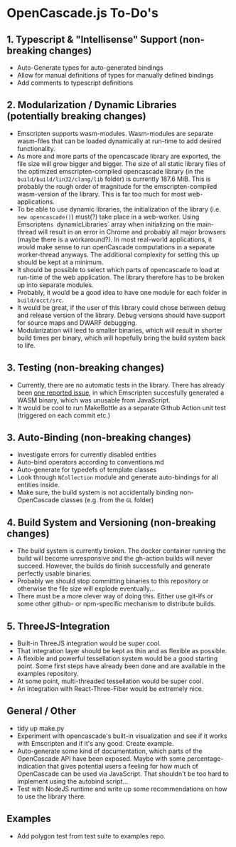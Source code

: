 # OpenCascade.js To-Do's

## 1. Typescript & "Intellisense" Support (non-breaking changes)

* Auto-Generate types for auto-generated bindings
* Allow for manual definitions of types for manually defined bindings
* Add comments to typescript definitions

## 2. Modularization / Dynamic Libraries (potentially breaking changes)

* Emscripten supports wasm-modules. Wasm-modules are separate wasm-files that can be loaded dynamically at run-time to add desired functionality.
* As more and more parts of the opencascade library are exported, the file size will grow bigger and bigger. The size of all static library files of the optimized emscripten-compiled opencascade library (in the `build/build/lin32/clang/lib` folder) is currently 187.6 MiB. This is probably the rough order of magnitude for the emscripten-compiled wasm-version of the library. This is far too much for most web-applications.
* To be able to use dynamic libraries, the initialization of the library (i.e. `new opencascade()`) must(?) take place in a web-worker. Using Emscripten`s `dynamicLibraries` array when initializing on the main-thread will result in an error in Chrome and probably all major browsers (maybe there is a workaround?). In most real-world applications, it would make sense to run openCascade computations in a separate worker-thread anyways. The additional complexity for setting this up should be kept at a minimum.
* It should be possible to select which parts of opencascade to load at run-time of the web application. The library therefore has to be broken up into separate modules.
* Probably, it would be a good idea to have one module for each folder in `build/occt/src`.
* It would be great, if the user of this library could chose between debug and release version of the library. Debug versions should have support for source maps and DWARF debugging.
* Modularization will leed to smaller binaries, which will result in shorter build times per binary, which will hopefully bring the build system back to life.

## 3. Testing (non-breaking changes)

* Currently, there are no automatic tests in the library. There has already been [one reported issue](https://github.com/donalffons/opencascade.js/issues/11), in which Emscripten succesfully generated a WASM binary, which was unusable from JavaScript.
* It would be cool to run MakeBottle as a separate Github Action unit test (triggered on each commit etc.)

## 3. Auto-Binding (non-breaking changes)

* Investigate errors for currently disabled entities
* Auto-bind operators according to conventions.md
* Auto-generate for typedefs of template classes
* Look through `NCollection` module and generate auto-bindings for all entities inside.
* Make sure, the build system is not accidentally binding non-OpenCascade classes (e.g. from the `GL` folder)

## 4. Build System and Versioning (non-breaking changes)

* The build system is currently broken. The docker container running the build will become unresponsive and the gh-action builds will never succeed. However, the builds do finish successfully and generate perfectly usable binaries.
* Probably we should stop committing binaries to this repository or otherwise the file size will explode eventually...
* There must be a more clever way of doing this. Either use git-lfs or some other github- or npm-specific mechanism to distribute builds.

## 5. ThreeJS-Integration

* Built-in ThreeJS integration would be super cool.
* That integration layer should be kept as thin and as flexible as possible.
* A flexible and powerful tessellation system would be a good starting point. Some first steps have already been done and are available in the examples repository.
* At some point, multi-threaded tessellation would be super cool.
* An integration with React-Three-Fiber would be extremely nice.

## General / Other

* tidy up make.py
* Experiment with opencascade's built-in visualization and see if it works with Emscripten and if it's any good. Create example.
* Auto-generate some kind of documentation, which parts of the OpenCascade API have been exposed. Maybe with some percentage-indication that gives potential users a feeling for how much of OpenCascade can be used via JavaScript. That shouldn't be too hard to implement using the autobind script...
* Test with NodeJS runtime and write up some recommendations on how to use the library there.

## Examples

* Add polygon test from test suite to examples repo.

